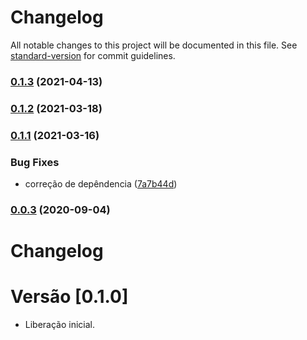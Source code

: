 # Changelog

All notable changes to this project will be documented in this file. See [standard-version](https://github.com/conventional-changelog/standard-version) for commit guidelines.

### [0.1.3](https://github.com/totvs/tds-parsers/compare/v0.1.2...v0.1.3) (2021-04-13)

### [0.1.2](https://github.com/totvs/tds-parsers/compare/v0.1.1...v0.1.2) (2021-03-18)

### [0.1.1](https://github.com/totvs/tds-parsers/compare/v0.0.17...v0.1.1) (2021-03-16)


### Bug Fixes

* correção de depêndencia ([7a7b44d](https://github.com/totvs/tds-parsers/commit/7a7b44daaac6f5bab8415f853aab2563b44324c5))

### [0.0.3](https://github.com/totvs/tds-parsers/compare/v0.0.2...v0.0.3) (2020-09-04)

# Changelog

# Versão [0.1.0]

- Liberação inicial.
